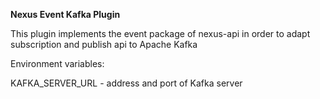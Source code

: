 **Nexus Event Kafka Plugin**

This plugin implements the event package of nexus-api in order to adapt subscription and publish api to Apache Kafka


Environment variables:

KAFKA_SERVER_URL - address and port of Kafka server